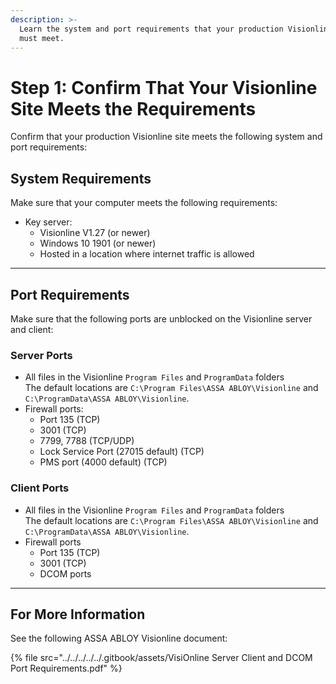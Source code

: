 ```yaml
---
description: >-
  Learn the system and port requirements that your production Visionline site
  must meet.
---
```


# Step 1: Confirm That Your Visionline Site Meets the Requirements

Confirm that your production Visionline site meets the following system and port requirements:

## System Requirements

Make sure that your computer meets the following requirements:

* Key server:
  * Visionline V1.27 (or newer)
  * Windows 10 1901 (or newer)
  * Hosted in a location where internet traffic is allowed

***

## Port Requirements

Make sure that the following ports are unblocked on the Visionline server and client:

### Server Ports

* All files in the Visionline `Program Files` and `ProgramData` folders\
  The default locations are `C:\Program Files\ASSA ABLOY\Visionline` and `C:\ProgramData\ASSA ABLOY\Visionline`.
* Firewall ports:
  * Port 135 (TCP)
  * 3001 (TCP)
  * 7799, 7788 (TCP/UDP)
  * Lock Service Port (27015 default) (TCP)
  * PMS port (4000 default) (TCP)

### Client Ports

* All files in the Visionline `Program Files` and `ProgramData` folders\
  The default locations are `C:\Program Files\ASSA ABLOY\Visionline` and `C:\ProgramData\ASSA ABLOY\Visionline`.
* Firewall ports
  * Port 135 (TCP)
  * 3001 (TCP)
  * DCOM ports

***

## For More Information

See the following ASSA ABLOY Visionline document:

{% file src="../../../../../.gitbook/assets/VisiOnline Server Client and DCOM Port Requirements.pdf" %}
